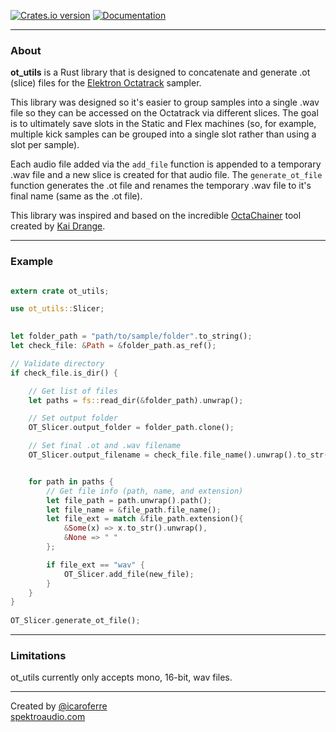 [![Crates.io version][crate-img]][crate] [![Documentation][docs-img]][docs]

----

### About

**ot_utils** is a Rust library that is designed to concatenate and generate .ot (slice) files for the [Elektron Octatrack](https://www.elektron.se/products/octatrack-mkii/) sampler.

This library was designed so it's easier to group samples into a single .wav file so they can be accessed on the Octatrack via different slices. The goal is to ultimately save slots in the Static and Flex machines (so, for example, multiple kick samples can be grouped into a single slot rather than using a slot per sample).
 
Each audio file added via the ```add_file``` function is appended to a temporary .wav file and a new slice is created for that audio file.
The ```generate_ot_file``` function generates the .ot file and renames the temporary .wav file to it's final name (same as the .ot file).

This library was inspired and based on the incredible [OctaChainer](https://github.com/KaiDrange/OctaChainer) tool created by [Kai Drange](https://github.com/KaiDrange). 

----

### Example

```rust

extern crate ot_utils;

use ot_utils::Slicer;
 

let folder_path = "path/to/sample/folder".to_string();
let check_file: &Path = &folder_path.as_ref();

// Validate directory
if check_file.is_dir() {

    // Get list of files
    let paths = fs::read_dir(&folder_path).unwrap();

    // Set output folder
    OT_Slicer.output_folder = folder_path.clone();

    // Set final .ot and .wav filename
    OT_Slicer.output_filename = check_file.file_name().unwrap().to_str().unwrap().to_string();


    for path in paths {
        // Get file info (path, name, and extension)
        let file_path = path.unwrap().path();
        let file_name = &file_path.file_name();
        let file_ext = match &file_path.extension(){
            &Some(x) => x.to_str().unwrap(),
            &None => " "
        };

        if file_ext == "wav" {
            OT_Slicer.add_file(new_file);
        } 
    }
}
        
OT_Slicer.generate_ot_file();

```

---

### Limitations

ot_utils currently only accepts mono, 16-bit, wav files.

----

Created by [@icaroferre](http://instagram.com/icaroferre)  
[spektroaudio.com](http://spektroaudio.com)

[crate]:         https://crates.io/crates/ot_utils
[crate-img]:     https://img.shields.io/crates/v/ot_utils.svg
[docs-img]:      https://img.shields.io/badge/docs-online-blue.svg
[docs]:          https://docs.rs/ot_utils/
